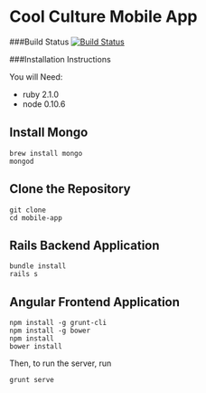 Cool Culture Mobile App
=======================
###Build Status
[![Build Status](https://snap-ci.com/EsHyApt_JTJGcer9mp7yUkhx_ZBff94IyTv1OX8iKlU/build_image)](https://snap-ci.com/projects/CoolCulture/mobile-app/build_history)

###Installation Instructions

You will Need:
* ruby 2.1.0
* node 0.10.6


## Install Mongo
```
brew install mongo
mongod
```

## Clone the Repository

```
git clone
cd mobile-app
```

## Rails Backend Application

```
bundle install
rails s
```
## Angular Frontend Application

```
npm install -g grunt-cli
npm install -g bower
npm install
bower install
```

Then, to run the server, run

```
grunt serve
```
